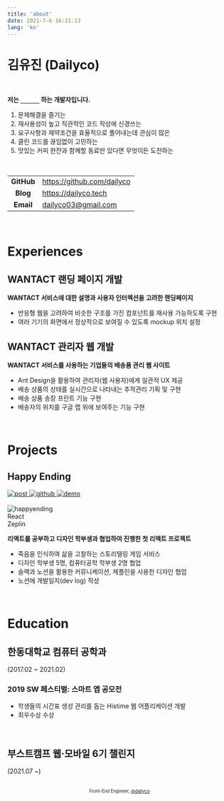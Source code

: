 ```yaml
---
title: 'about'
date: 2021-7-6 16:21:13
lang: 'ko'
---
```


# 김유진 (Dailyco)

<br />

**저는 `______` 하는 개발자입니다.**

1. 문제해결을 즐기는
2. 재사용성이 높고 직관적인 코드 작성에 신경쓰는
3. 요구사항과 제약조건을 효율적으로 풀어내는데 관심이 많은
4. 클린 코드를 끊임없이 고민하는
5. 맛있는 커피 한잔과 함께할 동료만 있다면 무엇이든 도전하는

<br />

|            |                              |
| :--------: | ---------------------------- |
| **GitHub** | <https://github.com/dailyco> |
|  **Blog**  | <https://dailyco.tech>       |
| **Email**  | <dailyco03@gmail.com>        |

<br />

# Experiences

## WANTACT 랜딩 페이지 개발

**WANTACT 서비스에 대한 설명과 사용자 인터렉션을 고려한 랜딩페이지**

- 반응형 웹을 고려하여 비슷한 구조를 가진 컴포넌트를 재사용 가능하도록 구현
- 여러 기기의 화면에서 정상적으로 보여질 수 있도록 mockup 위치 설정

## WANTACT 관리자 웹 개발

**WANTACT 서비스를 사용하는 기업들의 배송품 관리 웹 사이트**

- Ant Design을 활용하여 관리자(웹 사용자)에게 일관적 UX 제공
- 배송 상품의 상태를 실시간으로 나타내는 추적관리 기획 및 구현
- 배송 상품 송장 프린트 기능 구현
- 배송자의 위치를 구글 맵 위에 보여주는 기능 구현

<br />

# Projects

## Happy Ending

<div class="icons">
    <a class="icon" href="https://github.com/dailyco/happy-ending">
        <img src="/images/post.png" alt="post">
    </a>
    <a class="icon" href="https://github.com/dailyco/happy-ending">
        <img src="/images/github.png" alt="github">
    </a>
    <a class="icon" href="https://dailyco.github.io/happy-ending/">
        <img src="/images/play.png" alt="demo">
    </a>
</div>

<br />

<div class="project-logo">
    <img src="/images/happyending_logo.png" alt="happyending">
</div>

<div class="tech-stack">
    <div class="tech">
        React
    </div>
    <div class="tech">
        Zeplin
    </div>
</div>

**리액트를 공부하고 디자인 학부생과 협업하여 진행한 첫 리액트 프로젝트**

- 죽음을 인식하여 삶을 고찰하는 스토리텔링 게임 서비스
- 디자인 학부생 5명, 컴퓨터공학 학부생 2명 협업
- 슬랙과 노션을 활용한 커뮤니케이션, 제플린을 사용한 디자인 협업
- 노션에 개발일지(dev log) 작성

<br />

<!-- # Activity

<br /> -->

# Education

## 한동대학교 컴퓨터 공학과

(2017.02 ~ 2021.02)

### 2019 SW 페스티벌: 스마트 앱 공모전

- 학생들의 시간표 생성 관리를 돕는 Histime 웹 어플리케이션 개발
- 최우수상 수상

<br />

<!-- ## 패스트캠퍼스 네카라쿠배 프론트엔드 스쿨 2기

(2021.07)

- 부스트캠프 웹·모바일 6기로 인해 중도 퇴출

<br /> -->

## 부스트캠프 웹·모바일 6기 챌린지

(2021.07 ~)

<br />

<div align="center" class="final">
<sub><sup>Front-End Engineer, <a href="https://github.com/dailyco">@dailyco</a></sup></sub>
</div>
